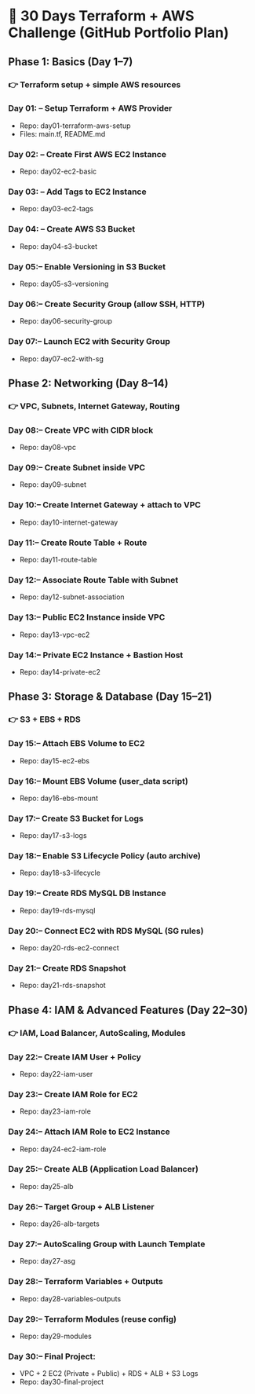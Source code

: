 # 📅 30 Days Terraform + AWS Challenge (GitHub Portfolio Plan)
## Phase 1: Basics (Day 1–7)

### 👉 Terraform setup + simple AWS resources

### Day 01: – Setup Terraform + AWS Provider

* Repo: day01-terraform-aws-setup
* Files: main.tf, README.md 

### Day 02: – Create First AWS EC2 Instance

* Repo: day02-ec2-basic

### Day 03: – Add Tags to EC2 Instance

* Repo: day03-ec2-tags

### Day 04: – Create AWS S3 Bucket

* Repo: day04-s3-bucket

### Day 05:– Enable Versioning in S3 Bucket

* Repo: day05-s3-versioning

### Day 06:– Create Security Group (allow SSH, HTTP)

* Repo: day06-security-group

### Day 07:– Launch EC2 with Security Group

* Repo: day07-ec2-with-sg

## Phase 2: Networking (Day 8–14)

### 👉 VPC, Subnets, Internet Gateway, Routing

### Day 08:– Create VPC with CIDR block

* Repo: day08-vpc

### Day 09:– Create Subnet inside VPC

* Repo: day09-subnet

### Day 10:– Create Internet Gateway + attach to VPC

* Repo: day10-internet-gateway

### Day 11:– Create Route Table + Route

* Repo: day11-route-table

### Day 12:– Associate Route Table with Subnet

* Repo: day12-subnet-association

### Day 13:– Public EC2 Instance inside VPC

* Repo: day13-vpc-ec2

### Day 14:– Private EC2 Instance + Bastion Host

* Repo: day14-private-ec2

## Phase 3: Storage & Database (Day 15–21)

### 👉 S3 + EBS + RDS

### Day 15:– Attach EBS Volume to EC2

* Repo: day15-ec2-ebs

### Day 16:– Mount EBS Volume (user_data script)

* Repo: day16-ebs-mount

### Day 17:– Create S3 Bucket for Logs

* Repo: day17-s3-logs

### Day 18:– Enable S3 Lifecycle Policy (auto archive)

* Repo: day18-s3-lifecycle

### Day 19:– Create RDS MySQL DB Instance

* Repo: day19-rds-mysql

### Day 20:– Connect EC2 with RDS MySQL (SG rules)

* Repo: day20-rds-ec2-connect

### Day 21:– Create RDS Snapshot

* Repo: day21-rds-snapshot

## Phase 4: IAM & Advanced Features (Day 22–30)

### 👉 IAM, Load Balancer, AutoScaling, Modules

### Day 22:– Create IAM User + Policy

* Repo: day22-iam-user

### Day 23:– Create IAM Role for EC2

* Repo: day23-iam-role

### Day 24:– Attach IAM Role to EC2 Instance

* Repo: day24-ec2-iam-role

### Day 25:– Create ALB (Application Load Balancer)

* Repo: day25-alb

### Day 26:– Target Group + ALB Listener

* Repo: day26-alb-targets

### Day 27:– AutoScaling Group with Launch Template

* Repo: day27-asg

### Day 28:– Terraform Variables + Outputs

* Repo: day28-variables-outputs

### Day 29:– Terraform Modules (reuse config)

* Repo: day29-modules

### Day 30:– Final Project:

* VPC + 2 EC2 (Private + Public) + RDS + ALB + S3 Logs   
* Repo: day30-final-project